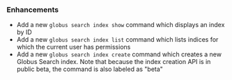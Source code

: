 ### Enhancements

* Add a new `globus search index show` command which displays an index by ID
* Add a new `globus search index list` command which lists indices for which
  the current user has permissions
* Add a new `globus search index create` command which creates a new Globus
  Search index. Note that because the index creation API is in public beta, the
  command is also labeled as "beta"
